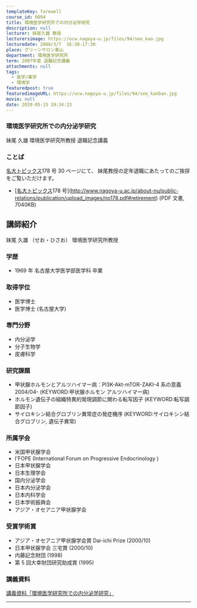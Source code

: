 ```yaml
---
templateKey: farewell
course_id: 0094
title: 環境医学研究所での内分泌学研究
description: null
lecturer: 妹尾久雄 教授
lecturersimage: https://ocw.nagoya-u.jp/files/94/seo_kao.jpg
lecturedate: 2008/3/7  16:30-17:30
place: グリーンサロン東山
department: 環境医学研究所
term: 2007年度 退職記念講義
attachments: null
tags:
  - 医学/薬学
  - 環境学
featuredpost: true
featuredimageURL: https://ocw.nagoya-u.jp/files/94/seo_kanban.jpg
movie: null
date: 2020-05-15 19:34:23
---
```


### 環境医学研究所での内分泌学研究

妹尾 久雄 環境医学研究所教授 退職記念講義

### ことば

[名大トピックス](http://www.nagoya-u.ac.jp/about-nu/public-relations/publication/topics-archive.html)178 号 30 ページにて、
妹尾教授の定年退職にあたってのご挨拶をご覧いただけます。

- [[名大トピックス](http://www.nagoya-u.ac.jp/about-nu/public-relations/publication/topics-archive.html)178 号](http://www.nagoya-u.ac.jp/about-nu/public-relations/publication/upload_images/no178.pdf#retirement) (PDF 文書, 7040KB)

## 講師紹介

妹尾 久雄 （せお・ひさお） 環境医学研究所教授

### 学歴

- 1969 年 名古屋大学医学部医学科 卒業

### 取得学位

- 医学博士
- 医学博士 (名古屋大学)

### 専門分野

- 内分泌学
- 分子生物学
- 皮膚科学

### 研究課題

- 甲状腺ホルモンとアルツハイマー病：PI3K-Akt-mTOR-ZAKI-4 系の意義 2004/04- (KEYWORD:甲状腺ホルモン アルツハイマー病)
- ホルモン遺伝子の組織特異的発現調節に関わる転写因子 (KEYWORD:転写調節因子)
- サイロキシン結合グロブリン異常症の発症機序 (KEYWORD:サイロキシン結合グロブリン, 遺伝子異常)

### 所属学会

- 米国甲状腺学会
- I'FOPE (International Forum on Progressive Endocrinology )
- 日本甲状腺学会
- 日本生理学会
- 国内分泌学会
- 日本内分泌学会
- 日本内科学会
- 日本学術振興会
- アジア・オセアニア甲状腺学会

### 受賞学術賞

- アジア・オセアニア甲状腺学会賞 Dai-ichi Prize (2000/10)
- 日本甲状腺学会 三宅賞 (2000/10)
- 内藤記念財団 (1998)
- 第 5 回大幸財団研究助成賞 (1995)

### 講義資料

[講義資料「環境医学研究所での内分泌学研究」](https://ocw.nagoya-u.jp/files/94/seo_lect.pdf)

---

